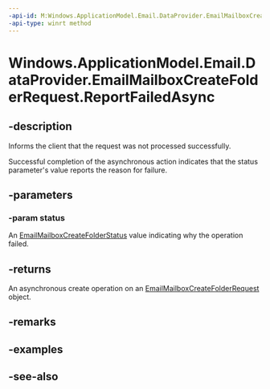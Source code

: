 ----api-id: M:Windows.ApplicationModel.Email.DataProvider.EmailMailboxCreateFolderRequest.ReportFailedAsync(Windows.ApplicationModel.Email.EmailMailboxCreateFolderStatus)
-api-type: winrt method
---<!-- Method syntaxpublic Windows.Foundation.IAsyncAction ReportFailedAsync(Windows.ApplicationModel.Email.EmailMailboxCreateFolderStatus status)--># Windows.ApplicationModel.Email.DataProvider.EmailMailboxCreateFolderRequest.ReportFailedAsync## -descriptionInforms the client that the request was not processed successfully.Successful completion of the asynchronous action indicates that the status parameter's value reports the reason for failure.## -parameters### -param statusAn [EmailMailboxCreateFolderStatus](../windows.applicationmodel.email/emailmailboxcreatefolderstatus.md) value indicating why the operation failed.## -returnsAn asynchronous create operation on an [EmailMailboxCreateFolderRequest](emailmailboxcreatefolderrequest.md) object.## -remarks## -examples## -see-also